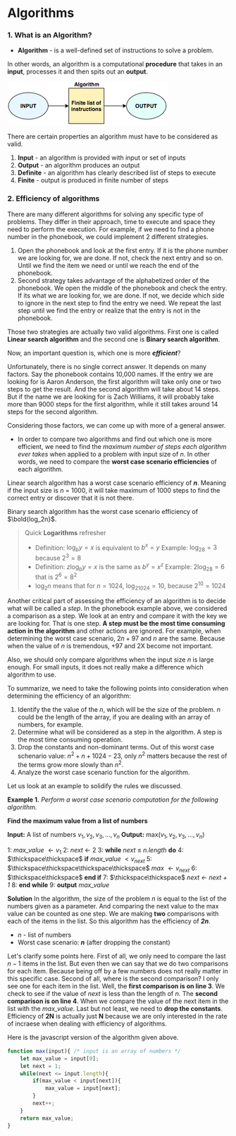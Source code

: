 # Algorithms


### 1. What is an Algorithm?
* **Algorithm** - is a well-defined set of instructions to solve a problem. 

In other words, an algorithm is a computational **procedure** that takes in an **input**, processes it and then spits out an **output**.

![enter image description here](algo_i:o.png)


There are certain properties an algorithm must have to be considered as valid.
1.  **Input** - an algorithm is provided with input or set of inputs
2. **Output** - an algorithm produces an output
3. **Definite** - an algorithm has clearly described list of steps to execute
4. **Finite** - output is produced in finite number of steps

### 2. Efficiency of algorithms

There are many different algorithms for solving any specific type of problems. They differ in their approach, time to execute and space they need to perform the execution. For example, if we need to find a phone number in the phonebook, we could implement 2 different strategies. 
1. Open the phonebook and look at the first entry. If it is the phone number we are looking for, we are done. If not, check the next entry and so on. Until we find the item we need or until we reach the end of the phonebook.
2. Second strategy takes advantage of the alphabetized order of the phonebook. We open the middle of the phonebook and check the entry. If its what we are looking for, we are done. If not, we decide which side to ignore in the next step to find the entry we need. We repeat the last step until we find the entry or realize that the entry is not in the phonebook.

Those two strategies are actually two valid algorithms. First one is called **Linear search algorithm** and the second one is **Binary search algorithm**. 

Now, an important question is, which one is more ***efficient***? 

Unfortunately, there is no single correct answer. It depends on many factors. Say the phonebook contains 10,000 names. If the entry we are looking for is Aaron Anderson, the first algorithm will take only one or two steps to get the result. And the second algorithm will take about 14 steps. But if the name we are looking for is Zach Williams, it will probably take more than 9000 steps for the first algorithm, while it still takes around 14 steps for the second algorithm. 

Considering those factors, we can come up with more of a  general answer. 

* In order to compare two algorithms and find out which one is more efficient, we need to find the *maximum number of steps each algorithm ever takes* when applied to a problem with input size of *n*. In other words, we need to compare the **worst case scenario efficiencies** of each algorithm.

Linear search algorithm has a worst case scenario efficiency of ***n***. Meaning if the input size is *n* = 1000, it will take maximum of 1000 steps to find the correct entry or discover that it is not there.

Binary search algorithm has the worst case scenario efficiency of $\bold{log_2n}$.

> Quick **Logarithms** refresher
>  * Definition: $\log_by = x$  is equivalent to $b^x = y$
>  Example: $\log_28 = 3$ because $2^3 = 8$ 
> * Definition: $z\log_by = x$ is the same as $b^y = x^z$
> Example: $2\log_28 = 6$ that is $2^6 = 8^2$
> * $\log_2n$ means that for $n = 1024$, $\log_21024 = 10$, because $2^{10} = 1024$

Another critical part of assessing the efficiency of an algorithm is to decide what will be called a *step*. In the phonebook example above, we considered a comparison as a step. We look at an entry and compare it with the key we are looking for. That is one step. **A step must be the most time  consuming action in the algorithm** and other actions are  ignored. For example, when determining the worst case scenario, $2n + 97$ and $n$ are the same. Because when the value of $n$ is tremendous, +97 and 2X become not important.

Also, we should only compare algorithms when the input size *n* is large enough. For small inputs, it does not really make a difference which algorithm to use. 

To summarize, we need to take the following points into consideration when determining the efficiency of an algorithm:
1. Identify the the value of the $n$, which will be the size of the problem. $n$ could be the length of the array, if you are dealing with an array of numbers, for example.
2. Determine what will be considered as a step in the algorithm. A step is the most time consuming operation.
3. Drop the constants and non-dominant terms. Out of this worst case schenario value: $n^2 + n + 1024 - 23$, only $n^2$ matters because the rest of the terms grow more slowly than $n^2$.
4. Analyze the worst case scenario function for the algorithm.

Let us look at an example to solidify the rules we discussed.

**Example 1.** *Perform a worst case scenario computation for the following algorithm.*

**Find the maximum value from a list of numbers**

**Input:** A list of numbers $v_1, v_2, v_3,..., v_n$
**Output:** max($v_1, v_2, v_3,..., v_n$)

1: *max_value* $\leftarrow v_1$
2: *next* $\leftarrow$ 2
3: **while** *next* $\le$ *n.length* **do**
4: $\thickspace\thickspace$ **if** *max_value* $\lt v_{next}$
5: $\thickspace\thickspace\thickspace\thickspace$ *max* $\leftarrow v_{next}$ 
6: $\thickspace\thickspace$ **end if**
7: $\thickspace\thickspace$ *next $\leftarrow$ next + 1*
8: **end while**
9: **output** *max_value*

**Solution**
In the algorithm, the size of the problem *n* is equal to the list of the numbers given as a parameter. And comparing the next value to the max value can be counted as one step. We are making **two** comparisons with each of the items in the list. So this algorithm has the efficiency of ***2n***. 
* *n* - list of numbers
* Worst case scenario: ***n*** (after dropping the constant)

Let's clarify some points here. 
First of all, we only need to compare the last $n-1$ items in the list. But even then we can say that we do two comparisons for each item. Because being off by a few numbers does not really matter in this specific case. 
Second of all, where is the second comparison? I only see one for each item in the list. Well, the **first comparison is on line 3**. We check to see if the value of *next* is less than the length of *n*. The **second comparison is on line 4**. When we compare the value of the next item in the list with the *max_value*. 
Last but not least, we need to **drop the constants**.  Efficiency of **2N** is actually just **N** because we are only interested in the rate of incraese when dealing with efficiency of algorithms.

Here is the javascript version of the algorithm given above.
```javascript
function max(input){ /* input is an array of numbers */
	let max_value = input[0];
	let next = 1;
	while(next <= input.length){
		if(max_value < input[next]){
			max_value = input[next];
		}
		next++;
	}
	return max_value;
}
```
